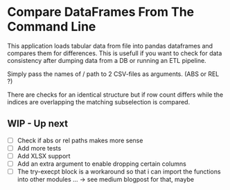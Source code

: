 # Compare DataFrames From The Command Line

This application loads tabular data from file into pandas dataframes and compares them for differences. This is usefull if you want to check for data consistency after dumping data from a DB or running an ETL pipeline.

Simply pass the names of / path to  2 CSV-files as arguments. (ABS or REL ?)

There are checks for an identical structure but if row count differs while the indices are overlapping the matching subselection is compared.

## WIP - Up next

- [ ] Check if abs or rel paths makes more sense
- [ ] Add more tests
- [ ] Add XLSX support
- [ ] Add an extra argument to enable dropping certain columns
- [ ] The try-execpt block is a workaround so that i can import the functions into other modules ... -> see medium blogpost for that, maybe
